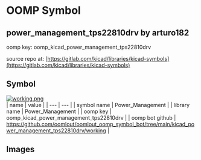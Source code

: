 # OOMP Symbol  
## power_management_tps22810drv  by arturo182  
  
oomp key: oomp_kicad_power_management_tps22810drv  
  
source repo at: [https://gitlab.com/kicad/libraries/kicad-symbols](https://gitlab.com/kicad/libraries/kicad-symbols)  
## Symbol  
  
[![working.png](working_600.png)](working.png)  
| name | value | 
| --- | --- | 
| symbol name | Power_Management | 
| library name | Power_Management | 
| oomp key | oomp_kicad_power_management_tps22810drv | 
| oomp bot github | https://github.com/oomlout/oomlout_oomp_symbol_bot/tree/main/kicad_power_management_tps22810drv/working | 
## Images  
